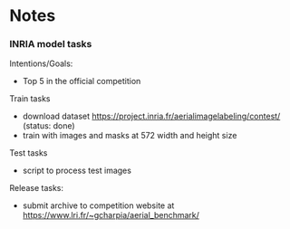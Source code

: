 # Notes

### INRIA model tasks

Intentions/Goals:
- Top 5 in the official competition

Train tasks
- download dataset https://project.inria.fr/aerialimagelabeling/contest/ (status: done)
- train with images and masks at 572 width and height size

Test tasks
- script to process test images

Release tasks:
- submit archive to competition website at https://www.lri.fr/~gcharpia/aerial_benchmark/